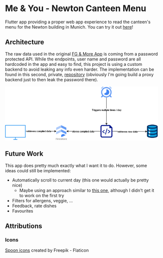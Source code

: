 # Me & You - Newton Canteen Menu

Flutter app providing a proper web app experience to read the canteen's menu for the Newton building in Munich.
You can try it out [here](https://cestcedric.github.io/me-and-you/)!

## Architecture

The raw data used in the original [FG & More App](https://fruehaufgenuss.de/fruehauf-genuss-app/) is coming from a password protected API. While the endpoints, user name and password are all hardcoded in the app and easy to find, this project is using a custom backend to avoid leaking any info even harder.
The implementation can be found in this second, private, [repository](https://github.com/cestcedric/newton-canteen-relay) (obviously I'm going build a proxy backend just to then leak the password there).

![Proxy setup](/docs/me-and-you.png 'Proxy setup.')

## Future Work

This app does pretty much exactly what I want it to do.
However, some ideas could still be implemented:

- Automatically scroll to current day (this one would actually be pretty nice)
  - Maybe using an approach similar to [this one](https://stackoverflow.com/questions/49153087/flutter-scrolling-to-a-widget-in-listview), although I didn't get it to work on the first try
- Filters for allergens, veggie, ...
- Feedback, rate dishes
- Favourites

## Attributions

### Icons

[Spoon icons]("https://www.flaticon.com/free-icons/sppon) created by Freepik - Flaticon
